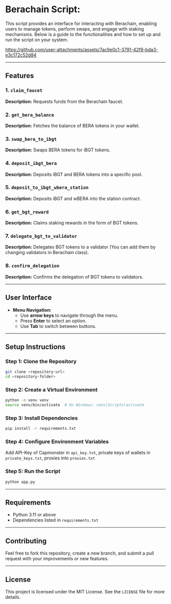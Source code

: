 # Berachain Script:

This script provides an interface for interacting with Berachain, enabling users to manage tokens, perform swaps, and engage with staking mechanisms. Below is a guide to the functionalities and how to set up and run the script on your system.

https://github.com/user-attachments/assets/7ac9e0c1-3791-42f9-bda3-e3c172c52d84

---

## Features

### 1. `claim_faucet`
**Description:**
Requests funds from the Berachain faucet.
### 2. `get_bera_balance`
**Description:**
Fetches the balance of BERA tokens in your wallet.
### 3. `swap_bera_to_ibgt`
**Description:**
Swaps BERA tokens for iBGT tokens.
### 4. `deposit_ibgt_bera`
**Description:**
Deposits iBGT and BERA tokens into a specific pool.
### 5. `deposit_to_ibgt_wbera_station`
**Description:**
Deposits iBGT and wBERA into the station contract.
### 6. `get_bgt_reward`
**Description:**
Claims staking rewards in the form of BGT tokens.
### 7. `delegate_bgt_to_validator`
**Description:**
Delegates BGT tokens to a validator (You can add them by changing validators in Berachain class).
### 8. `confirm_delegation`
**Description:**
Confirms the delegation of BGT tokens to validators.

---

## User Interface

- **Menu Navigation:**
  - Use **arrow keys** to navigate through the menu.
  - Press **Enter** to select an option.
  - Use **Tab** to switch between buttons.

---

## Setup Instructions

### Step 1: Clone the Repository
```bash
git clone <repository-url>
cd <repository-folder>
```

### Step 2: Create a Virtual Environment
```bash
python -m venv venv
source venv/bin/activate  # On Windows: venv\Scripts\activate
```

### Step 3: Install Dependencies
```bash
pip install -r requirements.txt
```

### Step 4: Configure Environment Variables
Add API-Key of Capmonster in `api_key.txt`, private keys of wallets in `private_keys.txt`, proxies into `proxies.txt`

### Step 5: Run the Script
```bash
python app.py
```

---

## Requirements
- Python 3.11 or above
- Dependencies listed in `requirements.txt`

---

## Contributing
Feel free to fork this repository, create a new branch, and submit a pull request with your improvements or new features.

---

## License
This project is licensed under the MIT License. See the `LICENSE` file for more details.

